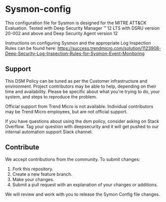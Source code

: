 # Sysmon-config
This configuration file for Sysmon is designed for the MITRE ATT&CK Evaluation. Tested with Deep Security Manager ™ 12 LTS with DSRU version 20-002 and above and Deep Security Agent version 12

 

Instructions on configuring Sysmon and the appropriate Log Inspection Rules can be found here: https://success.trendmicro.com/solution/1123908-Deep-Security-Log-Inspection-Rules-for-Sysmon-Event-Monitoring

 

## Support

This DSM Policy can be tuned as per the Customer infrastructure and environment. Project contributors may be able to help, depending on their time and availability. Please be specific about what you're trying to do, your system, and steps to reproduce the problem.

 

Official support from Trend Micro is not available. Individual contributors may be Trend Micro employees, but are not official support.

 

If you have questions about using the dsm policy, consider asking on Stack Overflow. Tag your question with deepsecurity and it will get pushed to our internal automation support Slack channel.

 

## Contribute

We accept contributions from the community. To submit changes:
1. Fork this repository.
2. Create a new feature branch.
3. Make your changes.
4. Submit a pull request with an explanation of your changes or additions.

We will review and work with you to release the Symon Config file changes.
